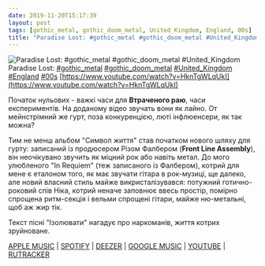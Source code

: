 ```yaml
---
date: 2019-11-20T15:17:39
layout: post
tags: [gothic_metal, gothic_doom_metal, United_Kingdom, England, 00s]
title: "Paradise Lost: #gothic_metal #gothic_doom_metal #United_Kingdom"
---
```

![Paradise Lost: #gothic_metal #gothic_doom_metal #United_Kingdom](https://i.ytimg.com/vi/HknTgWLqUkI/maxresdefault.jpg)
Paradise Lost: [#gothic_metal](/tags/#gothic_metal) [#gothic_doom_metal](/tags/#gothic_doom_metal) [#United_Kingdom](/tags/#United_Kingdom) [#England](/tags/#England) [#00s](/tags/#00s) [https://www.youtube.com/watch?v=HknTgWLqUkI](https://www.youtube.com/watch?v=HknTgWLqUkI)

Початок нульових - важкі часи для **Втраченого раю**, часи експериментів. На доданому відео звучать вони як лайно. От мейнстрімний же гурт, поза конкуренцією, люті інфлюенсери, як так можна?

Тим не менш альбом &quot;Символ життя&quot; став початком нового шляху для гурту: записаний із продюсером Різом Фалбером (**Front Line Assembly**), він неочікувано звучить як міцний рок або навіть метал. До мого улюбленого &quot;In Requiem&quot; (теж записаного із Фалбером), котрий для мене є еталоном того, як має звучати гітара в рок-музиці, ще далеко, але новий власний стиль майже викристалізувався: потужний готично-роковий спів Ніка, котрий неначе заповнює ввесь простір, помірно спрощена ритм-секція і вельми спрощені гітари, майже ню-метальні, щоб аж жир тік.

Текст пісні &quot;Ізолювати&quot; нагадує про наркоманів, життя котрих зруйноване.

[APPLE MUSIC](https://music.apple.com/us/album/symbol-of-life/1344301635) | [SPOTIFY](https://open.spotify.com/album/6ie8xlJAD7ztzHe92bDzJB) | [DEEZER](https://www.deezer.com/album/56198282?utm_source=deezer&amp;utm_content=album-56198282&amp;utm_term=1601611822_1574255727&amp;utm_medium=web) | [GOOGLE MUSIC](https://play.google.com/music/m/Bd3jh77ju7y2ifbu7tq4dd7bvu4?t=Symbol_of_Life_-_Paradise_Lost) | [YOUTUBE](https://www.youtube.com/playlist?list=OLAK5uy_noZfBi-wd6Qux0b98z5jiDwur4tekTABs) | [RUTRACKER](https://rutracker.org/forum/viewtopic.php?t=5456866)